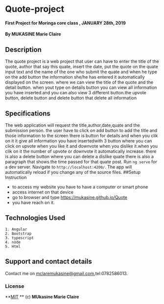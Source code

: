 # Quote-project
#### First Project for Moringa core class , JANUARY 28th, 2019
#### By **MUKASINE Marie Claire**
## Description
The quote project is a web project that user can have to enter the title of the quote, author that say this quate, insert the date, put the quote on the quate input text and the name of the one who submit the quate and when he type on the add button the information she/he has entered it automatically displayed on the screen. where we can view the title of the quote and the detail button. when yout type on details button you can view all information you have inserted.and you can also view 3 different button.the upvote button, delete button and delete button that delete all information
## Specifications
The web application will request the title,author,date,quate and the submission person.
the user have to click on add button to add the title and those information to the screen
there is button for details and when you clik on it it give all information you have insertedwith 3 button where you can click on upvote when you like it and downvote when you dislike it.when you clik on it the number of upvote or downvote it automatically increase.
there is also a delete button where you can delete a dislike quate
there is also a paragraph that shows the time passed for that quate post.
Run `ng serve` for a dev server. Navigate to `http://localhost:4200/`. The app will automatically reload if you change any of the source files.
##Setup Instruction
* to access my website you have to have a computer or smart phone
* access internet on that device
* go to browser and type https://mukasine.github.io/Quote
* you have reach on it.
## Technologies Used
    1. Angular
    2. Bootstrap
    3. typescript
    4. node
    5. Html
## Support and contact details
Contact me on mclaremukasine@gmail.com,tel:0782586013.
### License
**[MIT](http://choosealisence.com/licenses/mit/Copyright) ** (c) **MUkasine Marie Claire**